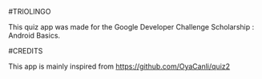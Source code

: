 #TRIOLINGO

This quiz app was made for the Google Developer Challenge Scholarship : Android Basics.

#CREDITS

This app is mainly inspired from https://github.com/OyaCanli/quiz2

